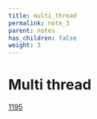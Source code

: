 ```yaml
---
title: multi_thread
permalink: note_3
parent: notes
has_children: false
weight: 3
---
```

# Multi thread

[1195](1195)